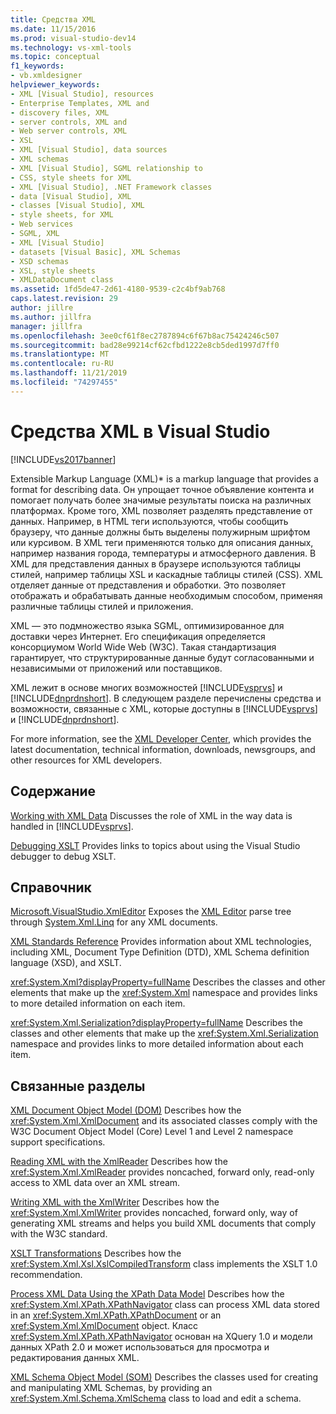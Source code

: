```yaml
---
title: Средства XML
ms.date: 11/15/2016
ms.prod: visual-studio-dev14
ms.technology: vs-xml-tools
ms.topic: conceptual
f1_keywords:
- vb.xmldesigner
helpviewer_keywords:
- XML [Visual Studio], resources
- Enterprise Templates, XML and
- discovery files, XML
- server controls, XML and
- Web server controls, XML
- XSL
- XML [Visual Studio], data sources
- XML schemas
- XML [Visual Studio], SGML relationship to
- CSS, style sheets for XML
- XML [Visual Studio], .NET Framework classes
- data [Visual Studio], XML
- classes [Visual Studio], XML
- style sheets, for XML
- Web services
- SGML, XML
- XML [Visual Studio]
- datasets [Visual Basic], XML Schemas
- XSD schemas
- XSL, style sheets
- XMLDataDocument class
ms.assetid: 1fd5de47-2d61-4180-9539-c2c4bf9ab768
caps.latest.revision: 29
author: jillre
ms.author: jillfra
manager: jillfra
ms.openlocfilehash: 3ee0cf61f8ec2787894c6f67b8ac75424246c507
ms.sourcegitcommit: bad28e99214cf62cfbd1222e8cb5ded1997d7ff0
ms.translationtype: MT
ms.contentlocale: ru-RU
ms.lasthandoff: 11/21/2019
ms.locfileid: "74297455"
---
```

# <a name="xml-tools-in-visual-studio"></a>Средства XML в Visual Studio
[!INCLUDE[vs2017banner](../includes/vs2017banner.md)]

Extensible Markup Language (XML)* is a markup language that provides a format for describing data. Он упрощает точное объявление контента и помогает получать более значимые результаты поиска на различных платформах. Кроме того, XML позволяет разделять представление от данных. Например, в HTML теги используются, чтобы сообщить браузеру, что данные должны быть выделены полужирным шрифтом или курсивом. В XML теги применяются только для описания данных, например названия города, температуры и атмосферного давления. В XML для представления данных в браузере используются таблицы стилей, например таблицы XSL и каскадные таблицы стилей (CSS). XML отделяет данные от представления и обработки. Это позволяет отображать и обрабатывать данные необходимым способом, применяя различные таблицы стилей и приложения.

 XML — это подмножество языка SGML, оптимизированное для доставки через Интернет. Его спецификация определяется консорциумом World Wide Web (W3C). Такая стандартизация гарантирует, что структурированные данные будут согласованными и независимыми от приложений или поставщиков.

 XML лежит в основе многих возможностей [!INCLUDE[vsprvs](../includes/vsprvs-md.md)] и [!INCLUDE[dnprdnshort](../includes/dnprdnshort-md.md)]. В следующем разделе перечислены средства и возможности, связанныe с XML, которые доступны в [!INCLUDE[vsprvs](../includes/vsprvs-md.md)] и [!INCLUDE[dnprdnshort](../includes/dnprdnshort-md.md)].

 For more information, see the [XML Developer Center](https://go.microsoft.com/fwlink/?LinkID=100176), which provides the latest documentation, technical information, downloads, newsgroups, and other resources for XML developers.

## <a name="in-this-section"></a>Содержание
 [Working with XML Data](../xml-tools/working-with-xml-data.md) Discusses the role of XML in the way data is handled in [!INCLUDE[vsprvs](../includes/vsprvs-md.md)].

 [Debugging XSLT](../xml-tools/debugging-xslt.md) Provides links to topics about using the Visual Studio debugger to debug XSLT.

## <a name="reference"></a>Справочник
 [Microsoft.VisualStudio.XmlEditor](https://go.microsoft.com/fwlink/?LinkID=165699) Exposes the [XML Editor](https://go.microsoft.com/fwlink/?LinkId=228249) parse tree through [System.Xml.Linq](https://go.microsoft.com/fwlink/?LinkId=228250) for any XML documents.

 [XML Standards Reference](https://msdn.microsoft.com/79c78508-c9d0-423a-a00f-672e855de401) Provides information about XML technologies, including XML, Document Type Definition (DTD), XML Schema definition language (XSD), and XSLT.

 <xref:System.Xml?displayProperty=fullName> Describes the classes and other elements that make up the <xref:System.Xml> namespace and provides links to more detailed information on each item.

 <xref:System.Xml.Serialization?displayProperty=fullName> Describes the classes and other elements that make up the <xref:System.Xml.Serialization> namespace and provides links to more detailed information about each item.

## <a name="related-sections"></a>Связанные разделы
 [XML Document Object Model (DOM)](https://msdn.microsoft.com/library/b5e52844-4820-47c0-a61d-de2da33e9f54) Describes how the <xref:System.Xml.XmlDocument> and its associated classes comply with the W3C Document Object Model (Core) Level 1 and Level 2 namespace support specifications.

 [Reading XML with the XmlReader](https://msdn.microsoft.com/3029834c-a27e-4331-b7aa-711924062182) Describes how the <xref:System.Xml.XmlReader> provides noncached, forward only, read-only access to XML data over an XML stream.

 [Writing XML with the XmlWriter](https://msdn.microsoft.com/ea41f72c-e1d3-4e0a-ab0f-f0eb1c27ab86) Describes how the <xref:System.Xml.XmlWriter> provides noncached, forward only, way of generating XML streams and helps you build XML documents that comply with the W3C standard.

 [XSLT Transformations](https://msdn.microsoft.com/library/202f8820-224c-494f-b61e-cd127eac6e03) Describes how the <xref:System.Xml.Xsl.XslCompiledTransform> class implements the XSLT 1.0 recommendation.

 [Process XML Data Using the XPath Data Model](https://msdn.microsoft.com/library/536c6fce-1453-4654-9c72-bca54d47e081) Describes how the <xref:System.Xml.XPath.XPathNavigator> class can process XML data stored in an <xref:System.Xml.XPath.XPathDocument> or an <xref:System.Xml.XmlDocument> object. Класс <xref:System.Xml.XPath.XPathNavigator> основан на XQuery 1.0 и модели данных XPath 2.0 и может использоваться для просмотра и редактирования данных XML.

 [XML Schema Object Model (SOM)](https://msdn.microsoft.com/library/a897a599-ffd1-43f9-8807-e58c8a7194cd) Describes the classes used for creating and manipulating XML Schemas, by providing an <xref:System.Xml.Schema.XmlSchema> class to load and edit a schema.
